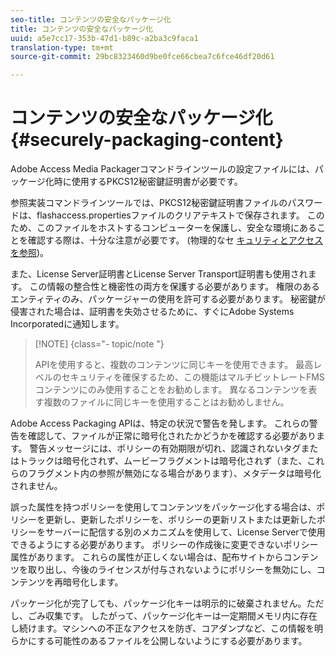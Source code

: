 ```yaml
---
seo-title: コンテンツの安全なパッケージ化
title: コンテンツの安全なパッケージ化
uuid: a5e7cc17-353b-47d1-b89c-a2ba3c9faca1
translation-type: tm+mt
source-git-commit: 29bc8323460d9be0fce66cbea7c6fce46df20d61

---
```



# コンテンツの安全なパッケージ化 {#securely-packaging-content}

Adobe Access Media Packagerコマンドラインツールの設定ファイルには、パッケージ化時に使用するPKCS12秘密鍵証明書が必要です。

参照実装コマンドラインツールでは、PKCS12秘密鍵証明書ファイルのパスワードは、flashaccess.propertiesファイルのクリアテキストで保存されます。 このため、このファイルをホストするコンピューターを保護し、安全な環境にあることを確認する際は、十分な注意が必要です。 (物理的なセ [キュリティとアクセスを参照](../../aaxs-secure-deployment-guidelines/physical-sec-and-access.md))。

また、License Server証明書とLicense Server Transport証明書も使用されます。 この情報の整合性と機密性の両方を保護する必要があります。 権限のあるエンティティのみ、パッケージャーの使用を許可する必要があります。 秘密鍵が侵害された場合は、証明書を失効させるために、すぐにAdobe Systems Incorporatedに通知します。

>[!NOTE] {class=&quot;- topic/note &quot;}
>
>APIを使用すると、複数のコンテンツに同じキーを使用できます。 最高レベルのセキュリティを確保するため、この機能はマルチビットレートFMSコンテンツにのみ使用することをお勧めします。 異なるコンテンツを表す複数のファイルに同じキーを使用することはお勧めしません。

Adobe Access Packaging APIは、特定の状況で警告を発します。 これらの警告を確認して、ファイルが正常に暗号化されたかどうかを確認する必要があります。 警告メッセージには、ポリシーの有効期限が切れ、認識されないタグまたはトラックは暗号化されず、ムービーフラグメントは暗号化されず（また、これらのフラグメント内の参照が無効になる場合があります）、メタデータは暗号化されません。

誤った属性を持つポリシーを使用してコンテンツをパッケージ化する場合は、ポリシーを更新し、更新したポリシーを、ポリシーの更新リストまたは更新したポリシーをサーバーに配信する別のメカニズムを使用して、License Serverで使用できるようにする必要があります。 ポリシーの作成後に変更できないポリシー属性があります。 これらの属性が正しくない場合は、配布サイトからコンテンツを取り出し、今後のライセンスが付与されないようにポリシーを無効にし、コンテンツを再暗号化します。

パッケージ化が完了しても、パッケージ化キーは明示的に破棄されません。ただし、ごみ収集です。 したがって、パッケージ化キーは一定期間メモリ内に存在し続けます。マシンへの不正なアクセスを防ぎ、コアダンプなど、この情報を明らかにする可能性のあるファイルを公開しないようにする必要があります。
